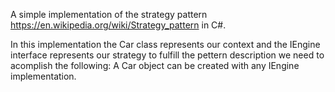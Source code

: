 A simple implementation of the strategy pattern https://en.wikipedia.org/wiki/Strategy_pattern in C#.

In this implementation the Car class represents our context and the IEngine interface represents our strategy to fulfill the pettern description we need to acomplish the following: A Car object can be created with any IEngine implementation.
